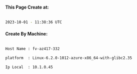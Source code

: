 
   
#### This Page Create at:

```bash

2023-10-01 - 11:38:36 UTC

```

#### Create By Machine:

```bash

Host Name : fv-az417-332

platform  : Linux-6.2.0-1012-azure-x86_64-with-glibc2.35

Ip Local  : 10.1.0.45

```

